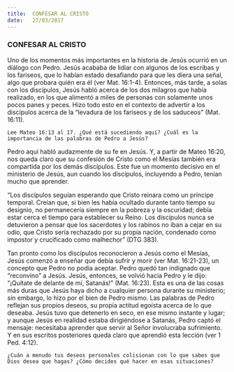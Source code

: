 ```yaml
---
title:  CONFESAR AL CRISTO
date:   27/03/2017
---
```


### CONFESAR AL CRISTO

Uno de los momentos más importantes en la historia de Jesús ocurrió en un diálogo con Pedro. Jesús acababa de lidiar con algunos de los escribas y los fariseos, que lo habían estado desafiando para que les diera una señal, algo que probara quién era él (ver Mat. 16:1-4). Entonces, más tarde, a solas con los discípulos, Jesús habló acerca de los dos milagros que había realizado, en los que alimentó a miles de personas con solamente unos pocos panes y peces. Hizo todo esto en el contexto de advertir a los discípulos acerca de la “levadura de los fariseos y de los saduceos” (Mat. 16:11). 

`Lee Mateo 16:13 al 17. ¿Qué está sucediendo aquí? ¿Cuál es la importancia de las palabras de Pedro a Jesús?`

Pedro aquí habló audazmente de su fe en Jesús. Y, a partir de Mateo 16:20, nos queda claro que su confesión de Cristo como el Mesías también era compartida por los demás discípulos. Este fue un momento decisivo en el ministerio de Jesús, aun cuando los discípulos, incluyendo a Pedro, tenían mucho que aprender. 

“Los discípulos seguían esperando que Cristo reinara como un príncipe temporal. Creían que, si bien les había ocultado durante tanto tiempo su designio, no permanecería siempre en la pobreza y la oscuridad; debía estar cerca el tiempo para establecer su Reino. Los discípulos nunca se detuvieron a pensar que los sacerdotes y los rabinos no iban a cejar en su odio, que Cristo sería rechazado por su propia nación, condenado como impostor y crucificado como malhechor” (DTG 383). 

Tan pronto como los discípulos reconocieron a Jesús como el Mesías, Jesús comenzó a enseñar que debía sufrir y morir (ver Mat. 16:21-23), un concepto que Pedro no podía aceptar. Pedro quedó tan indignado que “reconvino” a Jesús. Jesús, entonces, se volvió hacia Pedro y le dijo: “¡Quítate de delante de mí, Satanás!” (Mat. 16:23). Esta es una de las cosas más duras que Jesús haya dicho a cualquier persona durante su ministerio; sin embargo, lo hizo por el bien de Pedro mismo. Las palabras de Pedro reflejan sus propios deseos, su propia actitud egoísta acerca de lo que deseaba. Jesús tuvo que detenerlo en seco, en ese mismo instante y lugar; y aunque Jesús en realidad estaba dirigiéndose a Satanás, Pedro captó el mensaje: necesitaba aprender que servir al Señor involucraba sufrimiento. Y en sus escritos posteriores queda claro que aprendió esta lección (ver 1 Ped. 4:12). 

`¿Cuán a menudo tus deseos personales colisionan con lo que sabes que Dios desea que hagas? ¿Cómo decides qué hacer en esas situaciones?`
